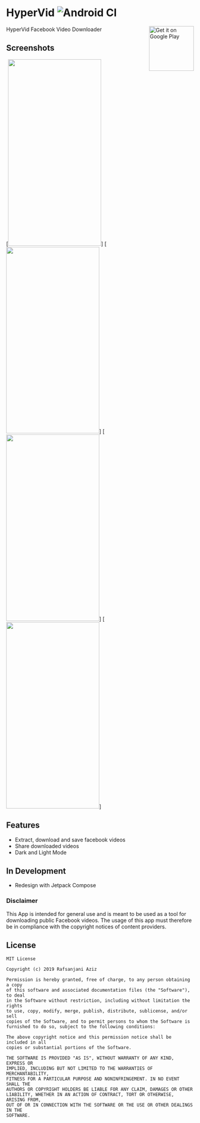 # HyperVid ![Android CI](https://github.com/rafsanjani/HyperVid/workflows/Android%20CI/badge.svg)

[<img align="right" alt="Get it on Google Play" height="120" src="https://play.google.com/intl/en_us/badges/images/generic/en_badge_web_generic.png">](https://play.google.com/store/apps/details?id=com.foreverrafs.hypervid)

HyperVid Facebook Video Downloader

## Screenshots
[<img height="500" width="250" src="https://github.com/rafsanjani/HyperVid/blob/master/screenshots/dark.png">]
[<img height="500" width="250" src="https://github.com/rafsanjani/HyperVid/blob/master/screenshots/empty.png">]
[<img height="500" width="250" src="https://github.com/rafsanjani/HyperVid/blob/master/screenshots/menu.png">]
[<img height="500" width="250" src="https://github.com/rafsanjani/HyperVid/blob/master/screenshots/videolist.png">]


## Features
* Extract, download and save facebook videos
* Share downloaded videos
* Dark and Light Mode

## In Development
* Redesign with Jetpack Compose


### Disclaimer
This App is intended for general use and is meant to be used as a tool for downloading public Facebook videos.
The usage of this app must therefore be in compliance with the copyright notices of content providers.


License
-------

    MIT License

    Copyright (c) 2019 Rafsanjani Aziz

    Permission is hereby granted, free of charge, to any person obtaining a copy
    of this software and associated documentation files (the "Software"), to deal
    in the Software without restriction, including without limitation the rights
    to use, copy, modify, merge, publish, distribute, sublicense, and/or sell
    copies of the Software, and to permit persons to whom the Software is
    furnished to do so, subject to the following conditions:

    The above copyright notice and this permission notice shall be included in all
    copies or substantial portions of the Software.

    THE SOFTWARE IS PROVIDED "AS IS", WITHOUT WARRANTY OF ANY KIND, EXPRESS OR
    IMPLIED, INCLUDING BUT NOT LIMITED TO THE WARRANTIES OF MERCHANTABILITY,
    FITNESS FOR A PARTICULAR PURPOSE AND NONINFRINGEMENT. IN NO EVENT SHALL THE
    AUTHORS OR COPYRIGHT HOLDERS BE LIABLE FOR ANY CLAIM, DAMAGES OR OTHER
    LIABILITY, WHETHER IN AN ACTION OF CONTRACT, TORT OR OTHERWISE, ARISING FROM,
    OUT OF OR IN CONNECTION WITH THE SOFTWARE OR THE USE OR OTHER DEALINGS IN THE
    SOFTWARE.


